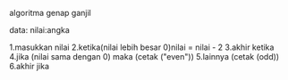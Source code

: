 algoritma genap ganjil

data:
nilai:angka

1.masukkan nilai
2.ketika(nilai lebih besar 0)nilai = nilai - 2
3.akhir ketika
4.jika (nilai sama dengan 0) maka (cetak ("even"))
5.lainnya (cetak (odd))
6.akhir jika

